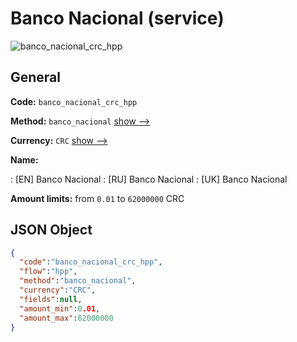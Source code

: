 
# Banco Nacional (service) 
![banco_nacional_crc_hpp](https://static.openfintech.io/payment_methods/banco_nacional_crc_hpp/logo.svg?w=400&c=v0.59.26#w200)  

## General 
 
**Code:** `banco_nacional_crc_hpp` 
 
**Method:** `banco_nacional` 
 [show -->](/payment-methods/banco_nacional/) 
 
**Currency:** `CRC` [show -->](/currencies/CRC/) 
 
**Name:** 
 
:	[EN] Banco Nacional 
:	[RU] Banco Nacional 
:	[UK] Banco Nacional 
 
**Amount limits:** from `0.01` to `62000000` CRC 

## JSON Object 

```json
{
  "code":"banco_nacional_crc_hpp",
  "flow":"hpp",
  "method":"banco_nacional",
  "currency":"CRC",
  "fields":null,
  "amount_min":0.01,
  "amount_max":62000000
}
```  
